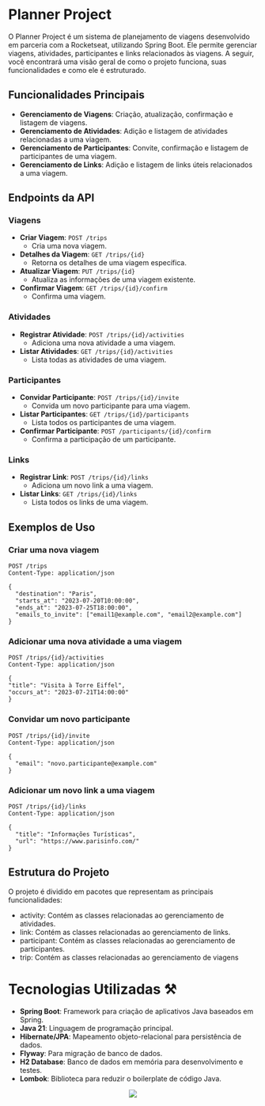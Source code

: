 # Planner Project

O Planner Project é um sistema de planejamento de viagens desenvolvido em parceria com a Rocketseat, utilizando Spring Boot. Ele permite gerenciar viagens, atividades, participantes e links relacionados às viagens. A seguir, você encontrará uma visão geral de como o projeto funciona, suas funcionalidades e como ele é estruturado.

## Funcionalidades Principais

- **Gerenciamento de Viagens**: Criação, atualização, confirmação e listagem de viagens.
- **Gerenciamento de Atividades**: Adição e listagem de atividades relacionadas a uma viagem.
- **Gerenciamento de Participantes**: Convite, confirmação e listagem de participantes de uma viagem.
- **Gerenciamento de Links**: Adição e listagem de links úteis relacionados a uma viagem.

## Endpoints da API

### Viagens

- **Criar Viagem**: `POST /trips`
    - Cria uma nova viagem.
- **Detalhes da Viagem**: `GET /trips/{id}`
    - Retorna os detalhes de uma viagem específica.
- **Atualizar Viagem**: `PUT /trips/{id}`
    - Atualiza as informações de uma viagem existente.
- **Confirmar Viagem**: `GET /trips/{id}/confirm`
    - Confirma uma viagem.

### Atividades

- **Registrar Atividade**: `POST /trips/{id}/activities`
    - Adiciona uma nova atividade a uma viagem.
- **Listar Atividades**: `GET /trips/{id}/activities`
    - Lista todas as atividades de uma viagem.

### Participantes

- **Convidar Participante**: `POST /trips/{id}/invite`
    - Convida um novo participante para uma viagem.
- **Listar Participantes**: `GET /trips/{id}/participants`
    - Lista todos os participantes de uma viagem.
- **Confirmar Participante**: `POST /participants/{id}/confirm`
    - Confirma a participação de um participante.

### Links

- **Registrar Link**: `POST /trips/{id}/links`
    - Adiciona um novo link a uma viagem.
- **Listar Links**: `GET /trips/{id}/links`
    - Lista todos os links de uma viagem.

## Exemplos de Uso

### Criar uma nova viagem

```http
POST /trips
Content-Type: application/json

{
  "destination": "Paris",
  "starts_at": "2023-07-20T10:00:00",
  "ends_at": "2023-07-25T18:00:00",
  "emails_to_invite": ["email1@example.com", "email2@example.com"]
}
```

### Adicionar uma nova atividade a uma viagem

```http
POST /trips/{id}/activities
Content-Type: application/json

{
"title": "Visita à Torre Eiffel",
"occurs_at": "2023-07-21T14:00:00"
}
```
### Convidar um novo participante

```
POST /trips/{id}/invite
Content-Type: application/json

{
  "email": "novo.participante@example.com"
}

```

### Adicionar um novo link a uma viagem
```
POST /trips/{id}/links
Content-Type: application/json

{
  "title": "Informações Turísticas",
  "url": "https://www.parisinfo.com/"
}

```

## Estrutura do Projeto

O projeto é dividido em pacotes que representam as principais funcionalidades:

- activity: Contém as classes relacionadas ao gerenciamento de atividades.
- link: Contém as classes relacionadas ao gerenciamento de links.
- participant: Contém as classes relacionadas ao gerenciamento de participantes.
- trip: Contém as classes relacionadas ao gerenciamento de viagens

# Tecnologias Utilizadas ⚒️

- **Spring Boot**: Framework para criação de aplicativos Java baseados em Spring.
- **Java 21**: Linguagem de programação principal.
- **Hibernate/JPA**: Mapeamento objeto-relacional para persistência de dados.
- **Flyway**: Para migração de banco de dados.
- **H2 Database**: Banco de dados em memória para desenvolvimento e testes.
- **Lombok**: Biblioteca para reduzir o boilerplate de código Java.
 <p align="center">
  <a href="https://skillicons.dev">
    <img src="https://skillicons.dev/icons?i=java,postman,spring,hibernate,idea" />
  </a>
</p>

